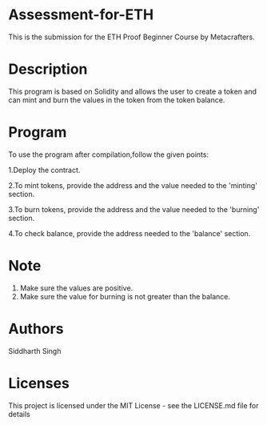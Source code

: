 # Assessment-for-ETH
This is the submission for the ETH Proof Beginner Course by Metacrafters.

# Description
This program is based on Solidity and allows the user to create a token and can mint and burn the values in the token from the token balance.

# Program
To use the program after compilation,follow the given points:

1.Deploy the contract.

2.To mint tokens, provide the address and the value needed to the 'minting' section.

3.To burn tokens, provide the address and the value needed to the 'burning' section.

4.To check balance, provide the address needed to the 'balance' section.

# Note
1. Make sure the values are positive.
2. Make sure the value for burning is not greater than the balance.

# Authors
Siddharth Singh

# Licenses
This project is licensed under the MIT License - see the LICENSE.md file for details
